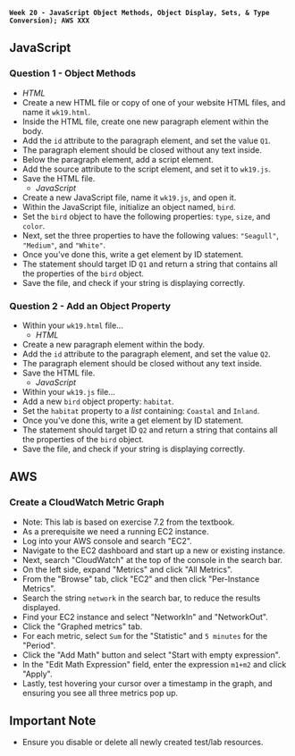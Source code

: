 **`Week 20 - JavaScript Object Methods, Object Display, Sets, & Type Conversion); AWS XXX`**

## JavaScript

### Question 1 - Object Methods
  - *HTML*
- Create a new HTML file or copy of one of your website HTML files, and name it `wk19.html`.
- Inside the HTML file, create one new paragraph element within the body.
- Add the `id` attribute to the paragraph element, and set the value `Q1`.
- The paragraph element should be closed without any text inside.
- Below the paragraph element, add a script element.
- Add the source attribute to the script element, and set it to `wk19.js`.
- Save the HTML file.
  - *JavaScript*
- Create a new JavaScript file, name it `wk19.js`, and open it.
- Within the JavaScript file, initialize an object named, `bird`.
- Set the `bird` object to have the following properties: `type`, `size`, and `color`.
- Next, set the three properties to have the following values: `"Seagull"`, `"Medium"`, and `"White"`.
- Once you've done this, write a get element by ID statement.
- The statement should target ID `Q1` and return a string that contains all the properties of the `bird` object.
- Save the file, and check if your string is displaying correctly.

### Question 2 - Add an Object Property
- Within your `wk19.html` file...
  - *HTML*
- Create a new paragraph element within the body.
- Add the `id` attribute to the paragraph element, and set the value `Q2`.
- The paragraph element should be closed without any text inside.
- Save the HTML file.
  - *JavaScript*
- Within your `wk19.js` file...
- Add a new `bird` object property: `habitat`.
- Set the `habitat` property to a *list* containing: `Coastal` and `Inland`.
- Once you've done this, write a get element by ID statement.
- The statement should target ID `Q2` and return a string that contains all the properties of the `bird` object.
- Save the file, and check if your string is displaying correctly.


## AWS

### Create a CloudWatch Metric Graph
- Note: This lab is based on exercise 7.2 from the textbook.
- As a prerequisite we need a running EC2 instance.
- Log into your AWS console and search "EC2".
- Navigate to the EC2 dashboard and start up a new or existing instance.
- Next, search "CloudWatch" at the top of the console in the search bar.
- On the left side, expand "Metrics" and click "All Metrics".
- From the "Browse" tab, click "EC2" and then click "Per-Instance Metrics".
- Search the string `network` in the search bar, to reduce the results displayed.
- Find your EC2 instance and select "NetworkIn" and "NetworkOut".
- Click the "Graphed metrics" tab.
- For each metric, select `Sum` for the "Statistic" and `5 minutes` for the "Period".
- Click the "Add Math" button and select "Start with empty expression".
- In the "Edit Math Expression" field, enter the expression `m1+m2` and click "Apply".
- Lastly, test hovering your cursor over a timestamp in the graph, and ensuring you see all three metrics pop up.



## Important Note
- Ensure you disable or delete all newly created test/lab resources.
